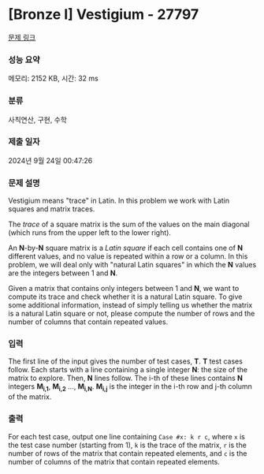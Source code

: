 # [Bronze I] Vestigium - 27797 

[문제 링크](https://www.acmicpc.net/problem/27797) 

### 성능 요약

메모리: 2152 KB, 시간: 32 ms

### 분류

사칙연산, 구현, 수학

### 제출 일자

2024년 9월 24일 00:47:26

### 문제 설명

<p>Vestigium means "trace" in Latin. In this problem we work with Latin squares and matrix traces.</p>

<p>The <i>trace</i> of a square matrix is the sum of the values on the main diagonal (which runs from the upper left to the lower right).</p>

<p>An <b>N</b>-by-<b>N</b> square matrix is a <i>Latin square</i> if each cell contains one of <b>N</b> different values, and no value is repeated within a row or a column. In this problem, we will deal only with "natural Latin squares" in which the <b>N</b> values are the integers between 1 and <b>N</b>.</p>

<p>Given a matrix that contains only integers between 1 and <b>N</b>, we want to compute its trace and check whether it is a natural Latin square. To give some additional information, instead of simply telling us whether the matrix is a natural Latin square or not, please compute the number of rows and the number of columns that contain repeated values.</p>

### 입력 

 <p>The first line of the input gives the number of test cases, <b>T</b>. <b>T</b> test cases follow. Each starts with a line containing a single integer <b>N</b>: the size of the matrix to explore. Then, <b>N</b> lines follow. The i-th of these lines contains <b>N</b> integers <b>M<sub>i,1</sub></b>, <b>M<sub>i,2</sub></b> ..., <b>M<sub>i,N</sub></b>. <b>M<sub>i,j</sub></b> is the integer in the i-th row and j-th column of the matrix.</p>

### 출력 

 <p>For each test case, output one line containing <code>Case #x: k r c</code>, where <code>x</code> is the test case number (starting from 1), <code>k</code> is the trace of the matrix, <code>r</code> is the number of rows of the matrix that contain repeated elements, and <code>c</code> is the number of columns of the matrix that contain repeated elements.</p>

